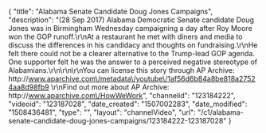 {
    "title": "Alabama Senate Candidate Doug Jones Campaigns",
    "description": "(28 Sep 2017) Alabama Democratic Senate candidate Doug Jones was in Birmingham Wednesday campaigning a day after Roy Moore won the GOP runoff.\r\nAt a restaurant he met with diners and media to discuss the differences in his candidacy and thoughts on fundraising.\r\nHe felt there could not be a clearer alternative to the Trump-lead GOP agenda. One supporter felt he was the answer to a perceived negative stereotype of Alabamians.\r\n\r\n\r\nYou can license this story through AP Archive: http:\/\/www.aparchive.com\/metadata\/youtube\/1af56d6b84a8be818a27524aa8d98fb9 \r\nFind out more about AP Archive: http:\/\/www.aparchive.com\/HowWeWork",
    "channelid": "123184222",
    "videoid": "123187028",
    "date_created": "1507002283",
    "date_modified": "1508436481",
    "type": "",
    "layout": "channelVideo",
    "url": "\/c1\/alabama-senate-candidate-doug-jones-campaigns\/123184222-123187028"
}